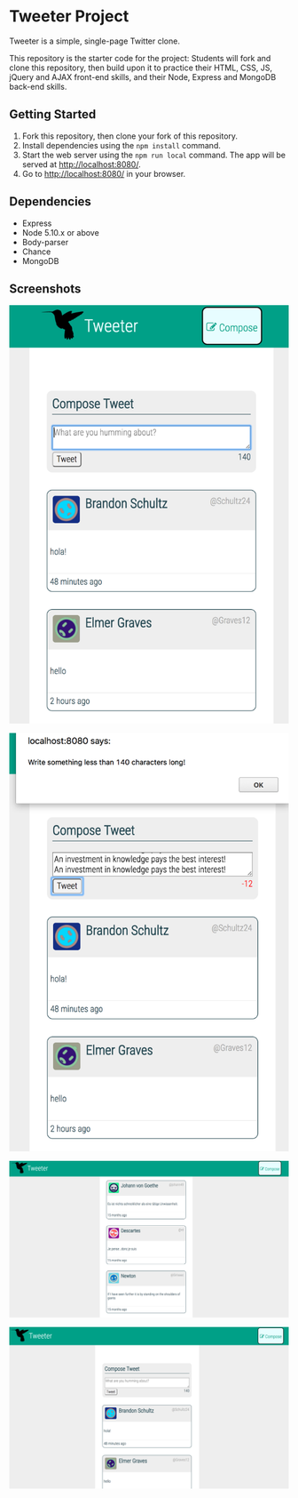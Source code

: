 # Tweeter Project

Tweeter is a simple, single-page Twitter clone.

This repository is the starter code for the project: Students will fork and clone this repository, then build upon it to practice their HTML, CSS, JS, jQuery and AJAX front-end skills, and their Node, Express and MongoDB back-end skills.

## Getting Started

1. Fork this repository, then clone your fork of this repository.
2. Install dependencies using the `npm install` command.
3. Start the web server using the `npm run local` command. The app will be served at <http://localhost:8080/>.
4. Go to <http://localhost:8080/> in your browser.

## Dependencies

- Express
- Node 5.10.x or above
- Body-parser
- Chance
- MongoDB

## Screenshots

!["Screenshot of autofocusing toggle button"](https://github.com/kevvor/tweetr/blob/master/docs/autofocus-toggle-button.png?raw=true)

!["Screenshot of max characters alert"](https://github.com/kevvor/tweetr/blob/master/docs/max-characters.png?raw=true)

!["Screenshot of stored tweets"](https://github.com/kevvor/tweetr/blob/master/docs/old-tweets.png?raw=true)

!["Screenshot of wide-screen"](https://github.com/kevvor/tweetr/blob/master/docs/wide-screen.png?raw=true)